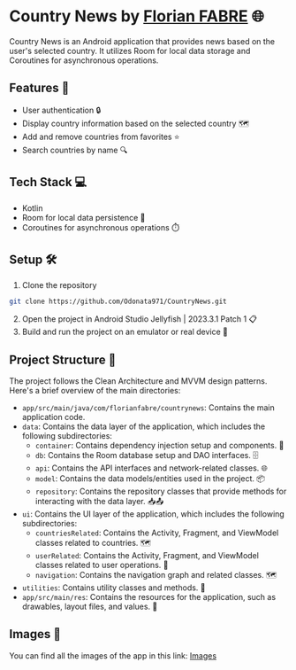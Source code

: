 # Country News by [Florian FABRE](https://github.com/Odonata971) 🌐

Country News is an Android application that provides news based on the user's selected country. It utilizes Room for local data storage and Coroutines for asynchronous operations.

## Features 🌟
- User authentication 🔒
- Display country information based on the selected country 🗺️
- Add and remove countries from favorites ⭐
- Search countries by name 🔍

## Tech Stack 💻
- Kotlin
- Room for local data persistence 📂
- Coroutines for asynchronous operations ⏱️

## Setup 🛠️
1. Clone the repository
```bash
git clone https://github.com/Odonata971/CountryNews.git
```
2. Open the project in Android Studio Jellyfish | 2023.3.1 Patch 1 📋
3. Build and run the project on an emulator or real device 📱

## Project Structure 📂
The project follows the Clean Architecture and MVVM design patterns. Here's a brief overview of the main directories:
- `app/src/main/java/com/florianfabre/countrynews`: Contains the main application code.
 - `data`: Contains the data layer of the application, which includes the following subdirectories:
   - `container`: Contains dependency injection setup and components. 🔗
   - `db`: Contains the Room database setup and DAO interfaces. 🗄️
   - `api`: Contains the API interfaces and network-related classes. 🌐
   - `model`: Contains the data models/entities used in the project. 📦
   - `repository`: Contains the repository classes that provide methods for interacting with the data layer. 📥📤
 - `ui`: Contains the UI layer of the application, which includes the following subdirectories:
   - `countriesRelated`: Contains the Activity, Fragment, and ViewModel classes related to countries. 🗺️
   - `userRelated`: Contains the Activity, Fragment, and ViewModel classes related to user operations. 👤
   - `navigation`: Contains the navigation graph and related classes. 🗺️
 - `utilities`: Contains utility classes and methods. 🔧
- `app/src/main/res`: Contains the resources for the application, such as drawables, layout files, and values. 🎨

## Images 📸
You can find all the images of the app in this link: [Images](https://github.com/Odonata971/CountryNews/tree/main/app/src/main/java/com/florianfabre/countrynews/images)
